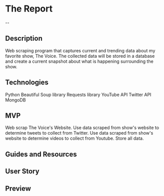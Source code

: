 # The Report
--
## Description
Web scraping program that captures current and trending data about my favorite show, The Voice. The collected data will be stored in a database and create a current snapshot about what is happening surrounding the show.

## Technologies
Python
Beautiful Soup library
Requests library
YouTube API
Twitter API
MongoDB

## MVP
Web scrap The Voice's Website.
Use data scraped from show's website to determine tweets to collect from Twitter.
Use data scraped from show's website to determine videos to collect from Youtube.
Store all data.

## Guides and Resources

## User Story

## Preview
